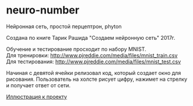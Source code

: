 # neuro-number
Нейронная сеть, простой перцептрон, phyton

Создана по книге Тарик Рашида "Создаем нейронную сеть" 2017г.

Обучение и тестирование просходит по набору MNIST.\
Для тренировки: http://www.pjreddie.com/media/files/mnist_train.csv \
Для тестирования: http://www.pjreddie.com/media/files/mnist_test.csv

Начиная с девятой ячейки релизовал код, который создает окно для рисования.
Пользователь на холсте рисует цифру, нажимет на стрелку и получает ответ от сети.

[Иллюстрация к проекту](https://github.com/golubev-og/neuro-number/raw/master/readmeimg.jpg)
